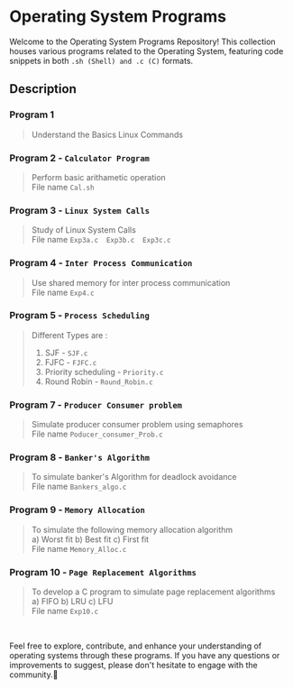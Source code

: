 # Operating System Programs
<p>
  
Welcome to the Operating System Programs Repository! This collection houses various programs related to the Operating System, featuring code snippets in both ``` .sh (Shell) and .c (C) ``` formats.



## Description

### Program 1 <br>
> Understand the Basics Linux Commands


### Program 2 - ```Calculator Program```<br>
> Perform basic arithametic operation <br>
File name ```Cal.sh```

### Program 3 - ```Linux System Calls```
> Study of Linux System Calls<br>
File name ```Exp3a.c  Exp3b.c  Exp3c.c```
  
### Program 4 - ```Inter Process Communication```
> Use shared memory for inter process communication <br>
File name ```Exp4.c```

### Program 5 - ```Process Scheduling```
> Different Types are :
> 1) SJF - ```SJF.c```
> 2) FJFC - ```FJFC.c```
> 3) Priority scheduling - ```Priority.c```
> 4) Round Robin - ```Round_Robin.c```


### Program 7 - ```Producer Consumer problem```
> Simulate producer consumer problem using semaphores <br>
File name ```Poducer_consumer_Prob.c```

### Program 8 - ```Banker's Algorithm```
> To simulate banker's Algorithm for deadlock avoidance<br>
File name ```Bankers_algo.c```

### Program 9 - ```Memory Allocation```
> To simulate the following memory allocation algorithm<br>
> a) Worst fit
> b) Best fit
> c) First fit <br>
File name ```Memory_Alloc.c```

### Program 10 - ```Page Replacement Algorithms``` 
> To develop a C program to simulate page replacement algorithms <br>
 a) FIFO b) LRU c) LFU<br>
File name ```Exp10.c``` 

</p>

<br>

Feel free to explore, contribute, and enhance your understanding of operating systems through these programs. If you have any questions or improvements to suggest, please don't hesitate to engage with the community.🚀
